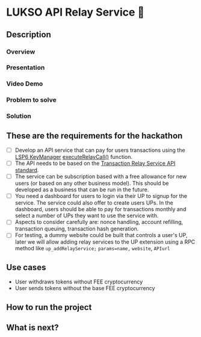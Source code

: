# LUKSO API Relay Service 🐝

## Description
### Overview
### Presentation
### Video Demo
### Problem to solve
### Solution

## These are the requirements for the hackathon
- [ ] Develop an API service that can pay for users transactions using the [LSP6 KeyManager](https://docs.lukso.tech/standards/universal-profile/lsp6-key-manager/) [executeRelayCall()](https://github.com/lukso-network/LIPs/blob/main/LSPs/LSP-6-KeyManager.md#executerelaycall) function.
- [ ] The API needs to be based on the [Transaction Relay Service API standard](https://www.notion.so/Transaction-Relay-Service-API-Standard-2bda58f4f47f4497bb3381654acda8c3).
- [ ] The service can be subscription based with a free allowance for new users (or based on any other business model). This should be developed as a business that can be run in the future.
- [ ] You need a dashboard for users to login via their UP to signup for the service. The service could also offer to create users UPs. In the dashboard, users should be able to pay for transactions monthly and select a number of UPs they want to use the service with.
- [ ] Aspects to consider carefully are: nonce handling, account refilling, transaction queuing, transaction hash generation.
- [ ] For testing, a dummy website could be built that controls a user's UP, later we will allow adding relay services to the UP extension using a RPC method like `up_addRelayService;` `params=name,` `website`, `APIurl`

## Use cases

- User withdraws tokens without FEE cryptocurrency
- User sends tokens without the base FEE cryptocurrency

## How to run the project

## What is next?
